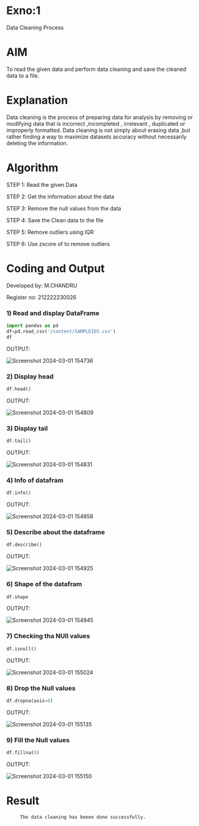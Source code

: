 # Exno:1
Data Cleaning Process

# AIM
To read the given data and perform data cleaning and save the cleaned data to a file.

# Explanation
Data cleaning is the process of preparing data for analysis by removing or modifying data that is incorrect ,incompleted , irrelevant , duplicated or improperly formatted. Data cleaning is not simply about erasing data ,but rather finding a way to maximize datasets accuracy without necessarily deleting the information.

# Algorithm
STEP 1: Read the given Data

STEP 2: Get the information about the data

STEP 3: Remove the null values from the data

STEP 4: Save the Clean data to the file

STEP 5: Remove outliers using IQR

STEP 6: Use zscore of to remove outliers

# Coding and Output

Developed by: M.CHANDRU

Register no: 212222230026

### 1) Read and display DataFrame
```python
import pandas as pd
df=pd.read_csv('/content/SAMPLEIDS.csv')
df
```
OUTPUT:

![Screenshot 2024-03-01 154736](https://github.com/chandrumathiyazhagan/exno1/assets/119393023/4e49fcac-4e45-4609-9919-6efd2045f70d)
### 2) Display head
```python
df.head()
```
OUTPUT:

![Screenshot 2024-03-01 154809](https://github.com/chandrumathiyazhagan/exno1/assets/119393023/756af652-2e9c-4f75-8f04-7087b30789b4)
### 3) Display tail
```python
df.tail()
```
OUTPUT:

![Screenshot 2024-03-01 154831](https://github.com/chandrumathiyazhagan/exno1/assets/119393023/9b2316aa-b545-4a89-9731-3fe81b08f273)
### 4) Info of datafram
```python
df.info()
```
OUTPUT:

![Screenshot 2024-03-01 154858](https://github.com/chandrumathiyazhagan/exno1/assets/119393023/4b6c1206-0fb6-4ab6-8b0d-b71d9301d31e)
### 5) Describe about the dataframe
```python
df.describe()
```
OUTPUT:

![Screenshot 2024-03-01 154925](https://github.com/chandrumathiyazhagan/exno1/assets/119393023/8c9def69-0199-4ebf-9365-ffc999b7f340)
### 6) Shape of the datafram
```python
df.shape
```
OUTPUT:

![Screenshot 2024-03-01 154945](https://github.com/chandrumathiyazhagan/exno1/assets/119393023/b138cb78-9d96-43a0-939f-fddfb85f83d0)
### 7) Checking tha NUll values
```python
df.isnull()
```
OUTPUT:

![Screenshot 2024-03-01 155024](https://github.com/chandrumathiyazhagan/exno1/assets/119393023/0fe6f2f1-4bca-4727-a239-a54eb6b37d07)
### 8) Drop the Null values
```python
df.dropna(axis=0)
```
OUTPUT:

![Screenshot 2024-03-01 155135](https://github.com/chandrumathiyazhagan/exno1/assets/119393023/bd430e52-ca9c-4d1f-a03b-1a0778e27e6f)
### 9) Fill the Null values
```python
df.fillna(0)
```
OUTPUT:

![Screenshot 2024-03-01 155150](https://github.com/chandrumathiyazhagan/exno1/assets/119393023/582708d0-abc7-4c18-8c89-5698d2b80ef3)

# Result
         The data cleaning has beeen done successfully.

